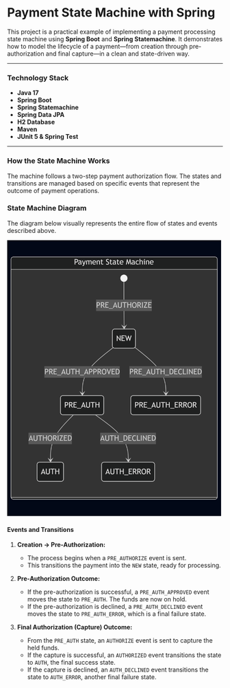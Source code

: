 # Payment State Machine with Spring

This project is a practical example of implementing a payment processing state machine using **Spring Boot** and **Spring Statemachine**. It demonstrates how to model the lifecycle of a payment—from creation through pre-authorization and final capture—in a clean and state-driven way.

---

### Technology Stack

*   **Java 17**
*   **Spring Boot**
*   **Spring Statemachine**
*   **Spring Data JPA**
*   **H2 Database**
*   **Maven**
*   **JUnit 5 & Spring Test**

---

### How the State Machine Works

The machine follows a two-step payment authorization flow. The states and transitions are managed based on specific events that represent the outcome of payment operations.

### State Machine Diagram

The diagram below visually represents the entire flow of states and events described above.

<img src="https://github.com/jorgepiconjr/Spring-Statemachine/blob/main/src/main/resources/static/img.png?raw=true" alt="Payment State Machine Diagram" width="500"/>

#### Events and Transitions

1.  **Creation → Pre-Authorization:**
    *   The process begins when a `PRE_AUTHORIZE` event is sent.
    *   This transitions the payment into the `NEW` state, ready for processing.

2.  **Pre-Authorization Outcome:**
    *   If the pre-authorization is successful, a `PRE_AUTH_APPROVED` event moves the state to `PRE_AUTH`. The funds are now on hold.
    *   If the pre-authorization is declined, a `PRE_AUTH_DECLINED` event moves the state to `PRE_AUTH_ERROR`, which is a final failure state.

3.  **Final Authorization (Capture) Outcome:**
    *   From the `PRE_AUTH` state, an `AUTHORIZE` event is sent to capture the held funds.
    *   If the capture is successful, an `AUTHORIZED` event transitions the state to `AUTH`, the final success state.
    *   If the capture is declined, an `AUTH_DECLINED` event transitions the state to `AUTH_ERROR`, another final failure state.
